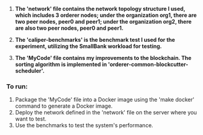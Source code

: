 1. **The 'network' file contains the network topology structure I used, which includes 3 orderer nodes; under the organization org1, there are two peer nodes, peer0 and peer1; under the organization org2, there are also two peer nodes, peer0 and peer1.**



2. **The 'caliper-benchmarks' is the benchmark test I used for the experiment, utilizing the SmallBank workload for testing.**



3. **The 'MyCode' file contains my improvements to the blockchain. The sorting algorithm is implemented in 'orderer-common-blockcutter-scheduler'.**





### To run: 

1. Package the 'MyCode' file into a Docker image using the 'make docker' command to generate a Docker image. 
2. Deploy the network defined in the 'network' file on the server where you want to test. 
3. Use the benchmarks to test the system's performance.
